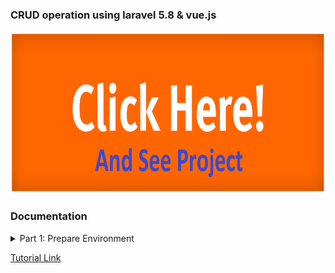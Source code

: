 ### CRUD operation using laravel 5.8 & vue.js

   <a href="#" target="_blank">
      <img src="storage/images/click_me.png" width="auto" height="260">
   </a>

### Documentation

<details>
   <summary>Part 1: Prepare Environment</summary>

      1. install laravel 5.8
         i. composer create-project --prefer-dist laravel/laravel vue "5.8.*"

      2. install vue
         i. [node install](https://nodejs.org/en/download/)
         ii. npm install

      3. create database and setup .env
         i. dbName: vue

      4. create student model and schema
         i. php artisan make:model Student -m
            name, email, phone
         ii. php artisan migrate

      5. create StudentController
         i. php artisan make:controller StudentController

      6. active laravel default authentication
         i. php artisan make:auth
</details>

[Tutorial Link](https://www.youtube.com/playlist?list=PLE_gxCZQDh4-55n7ZoY3vgXUla7IMnVY0)